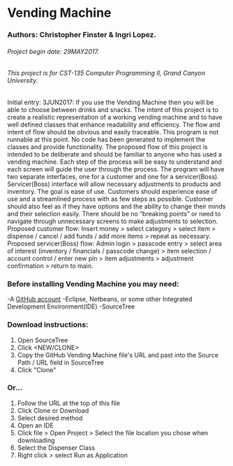 # Vending Machine

### Authors: Christopher Finster & Ingri Lopez.
###### Project begin date: 29MAY2017.
###### This project is for CST-135 Computer Programming II, Grand Canyon University.
Initial entry: 3JUN2017:
If you use the Vending Machine then you will be able to choose between drinks and snacks. 
The intent of this project is to create a realistic representation of a working vending machine and to have well defined classes that enhance readability and efficiency. The flow and intent of flow should be obvious and easily traceable. This program is not runnable at this point. No code has been generated to implement the classes and provide functionality. 
The proposed flow of this project is intended to be deliberate and should be familiar to anyone who has used a vending machine. Each step of the process will be easy to understand and each screen will guide the user through the process. 
The program will have two separate interfaces, one for a customer and one for a servicer(Boss). 
Servicer(Boss) interface will allow necessary adjustments to products and inventory. The goal is ease of use. 
Customers should experience ease of use and a streamlined process with as few steps as possible. 
Customer should also feel as if they have options and the ability to change their minds and their selection easily. 
There should be no “breaking points” or need to navigate through unnecessary screens to make adjustments to selection. 
Proposed customer flow:
Insert money > select category > select item > dispense / cancel / add funds / add more items > repeat as necessary. 
Proposed servicer(Boss) flow:
Admin login > passcode entry > select area of interest (inventory / financials / passcode change) > item selection / account control / enter new pin > item adjustments > adjustment confirmation > return to main.

### Before installing Vending Machine you may need:

-A [GitHub account](https://github.com/)
-Eclipse, Netbeans, or some other Integrated Development Environment(IDE)
-SourceTree

### Download instructions:

1. Open SourceTree
2. Click <FILE> <NEW/CLONE>
3. Copy the GitHub Vending Machine file's URL and past into the Source Path / URL field in SourceTree
4. Click "Clone"

### Or...

1. Follow the URL at the top of this file
2. Click Clone or Download
3. Select desired method
4. Open an IDE
5. Click file > Open Project > Select the file location you chose when downloading
6. Select the Dispenser Class
7. Right click > select Run as Application
